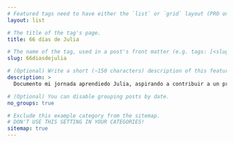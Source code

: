 ```yaml
---
# Featured tags need to have either the `list` or `grid` layout (PRO only).
layout: list

# The title of the tag's page.
title: 66 días de Julia

# The name of the tag, used in a post's front matter (e.g. tags: [<slug>]).
slug: 66diasdejulia

# (Optional) Write a short (~150 characters) description of this featured tag.
description: >
  Documento mi jornada aprendiedo Julia, aspirando a contribuir a un proyecto *open source* en ese lenguaje.

# (Optional) You can disable grouping posts by date.
no_groups: true

# Exclude this example category from the sitemap.
# DON'T USE THIS SETTING IN YOUR CATEGORIES!
sitemap: true
---
```

